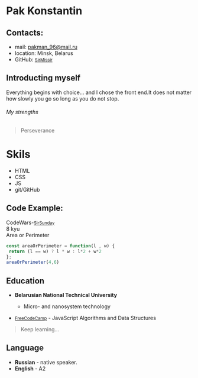 # Pak Konstantin

##  Contacts:

* mail: pakman_96@mail.ru
* location: Minsk, Belarus
* GitHub: <small>[SirMissir](https://github.com/SirMissir) </small>

## Introducting myself

Everything begins with choice... and I chose the front end.It does not matter how slowly you go so long as you do not stop. 
###### My strengths  
> Perseverance  

# Skils  
* HTML  
* CSS
* JS
* git/GitHub  
 
## Code Example:  
 
   
CodeWars-<small>[SirSunday](https://www.codewars.com/users/SirSunday/completed_solutions)</small>  
8 kyu  
Area or Perimeter
```JavaScript  
const areaOrPerimeter = function(l , w) {
 return (l == w) ? l * w : l*2 + w*2
};
areaOrPerimeter(4,6)  
```  

## Education  
 
* __Belarusian National Technical University__  
  * Micro- and nanosystem technology  

* <small>[FreeCodeCamp](https://www.freecodecamp.org/piebaldpiper)</small> - JavaScript Algorithms and Data Structures  
> Keep learning...  

## Language  

* __Russian__ - native speaker.  
* __English__ - A2  
